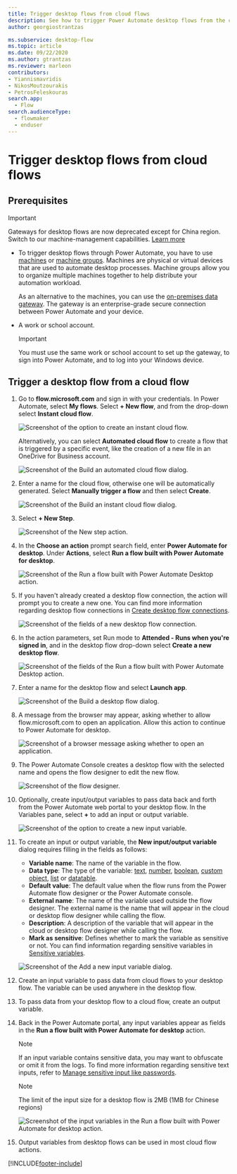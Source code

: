 ```yaml
---
title: Trigger desktop flows from cloud flows
description: See how to trigger Power Automate desktop flows from the cloud using cloud flows.
author: georgiostrantzas

ms.subservice: desktop-flow
ms.topic: article
ms.date: 09/22/2020
ms.author: gtrantzas
ms.reviewer: marleon
contributors:
- Yiannismavridis
- NikosMoutzourakis
- PetrosFeleskouras
search.app: 
  - Flow
search.audienceType: 
  - flowmaker
  - enduser
---
```


# Trigger desktop flows from cloud flows

## Prerequisites

> [!IMPORTANT]
> Gateways for desktop flows are now deprecated except for China region. Switch to our machine-management capabilities. [Learn more](manage-machines.md#switch-from-gateways-to-direct-connectivity)

- To trigger desktop flows through Power Automate, you have to use [machines](manage-machines.md) or [machine groups](manage-machine-groups.md). Machines are physical or virtual devices that are used to automate desktop processes. Machine groups allow you to organize multiple machines together to help distribute your automation workload.

   As an alternative to the machines, you can use the [on-premises data gateway](https://go.microsoft.com/fwlink/?LinkID=820580&clcid=0x409). The gateway is an enterprise-grade secure connection between Power Automate and your device.

- A work or school account.

   >[!IMPORTANT]
   >You must use the same work or school account to set up the gateway, to sign into Power Automate, and to log into your Windows device.

## Trigger a desktop flow from a cloud flow

1. Go to **flow.microsoft.com** and sign in with your credentials. In Power Automate, select **My flows**. Select **+ New flow**, and from the drop-down select **Instant cloud flow**.

   ![Screenshot of the option to create an instant cloud flow.](media/link-pad-flow-portal/my-flows-instant-blank.png)

   Alternatively, you can select **Automated cloud flow** to create a flow that is triggered by a specific event, like the creation of a new file in an OneDrive for Business account.

   ![Screenshot of the Build an automated cloud flow dialog.](media/link-pad-flow-portal/automated-cloud-flow.png)

1. Enter a name for the cloud flow, otherwise one will be automatically generated. Select **Manually trigger a flow** and then select **Create**.

   ![Screenshot of the Build an instant cloud flow dialog.](media/link-pad-flow-portal/manually-trigger-flow.png)

1. Select **+ New Step**.

   ![Screenshot of the New step action.](media/link-pad-flow-portal/new-step.png)

1. In the **Choose an action** prompt search field, enter **Power Automate for desktop**. Under **Actions**, select **Run a flow built with Power Automate for desktop**.

   ![Screenshot of the Run a flow built with Power Automate Desktop action.](media/link-pad-flow-portal/action-search.png)

1. If you haven't already created a desktop flow connection, the action will prompt you to create a new one. You can find more information regarding desktop flow connections in [Create desktop flow connections](desktop-flow-connections.md).

   ![Screenshot of the fields of a new desktop flow connection.](media/link-pad-flow-portal/desktop-flow-connection.png)

1. In the action parameters, set Run mode to **Attended - Runs when you're signed in**, and in the desktop flow drop-down select **Create a new desktop flow**.

   ![Screenshot of the fields of the Run a flow built with Power Automate Desktop action.](media/link-pad-flow-portal/run-desktop-flow-v2-action-properties.png)

1. Enter a name for the desktop flow and select **Launch app**.

   ![Screenshot of the Build a desktop flow dialog.](media/link-pad-flow-portal/build-desktop-flow-dialog.png)

1. A message from the browser may appear, asking whether to allow flow.microsoft.com to open an application. Allow this action to continue to Power Automate for desktop.

   ![Screenshot of a browser message asking whether to open an application.](media/link-pad-flow-portal/browser-open-application.png)

1. The Power Automate Console creates a desktop flow with the selected name and opens the flow designer to edit the new flow.

   ![Screenshot of the flow designer.](media/link-pad-flow-portal/flow-designer-blank.png)

1. Optionally, create input/output variables to pass data back and forth from the Power Automate web portal to your desktop flow. In the Variables pane, select **+** to add an input or output variable.

   ![Screenshot of the option to create a new input variable.](media/link-pad-flow-portal/new-input-output-var.png)

1. To create an input or output variable, the **New input/output variable** dialog requires filling in the fields as follows:

   - **Variable name**: The name of the variable in the flow.
   - **Data type**: The type of the variable: [text](variable-data-types.md#text-value), [number](variable-data-types.md#numeric-value), [boolean](variable-data-types.md#boolean-value), [custom object](variable-data-types.md#custom-object), [list](variable-data-types.md#list) or [datatable](variable-data-types.md#datatable).
   - **Default value**: The default value when the flow runs from the Power Automate flow designer or the Power Automate console.
   - **External name**: The name of the variable used outside the flow designer. The external name is the name that will appear in the cloud or desktop flow designer while calling the flow.
   - **Description**: A description of the variable that will appear in the cloud or desktop flow designer while calling the flow.
   - **Mark as sensitive**: Defines whether to mark the variable as sensitive or not. You can find information regarding sensitive variables in [Sensitive variables](manage-variables.md#sensitive-variables).

   ![Screenshot of the Add a new input variable dialog.](media/link-pad-flow-portal/add-new-input-var.png)

1. Create an input variable to pass data from cloud flows to your desktop flow. The variable can be used anywhere in the desktop flow.

1. To pass data from your desktop flow to a cloud flow, create an output variable.

1. Back in the Power Automate portal, any input variables appear as fields in the **Run a flow built with Power Automate for desktop** action.

   > [!NOTE]
   > If an input variable contains sensitive data, you may want to obfuscate or omit it from the logs. To find more information regarding sensitive text inputs, refer to [Manage sensitive input like passwords](../how-tos-use-sensitive-input.md).

   > [!NOTE]
   > The limit of the input size for a desktop flow is 2MB (1MB for Chinese regions)

   ![Screenshot of the input variables in the Run a flow built with Power Automate for desktop action.](media/link-pad-flow-portal/run-desktop-flow-v2-action-properties-2.png)

1. Output variables from desktop flows can be used in most cloud flow actions.

[!INCLUDE[footer-include](../includes/footer-banner.md)]
